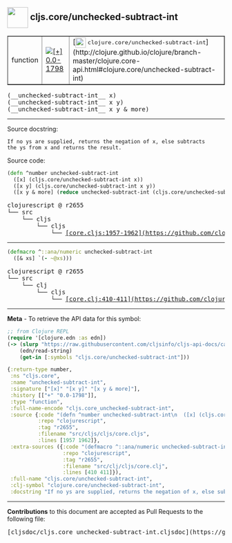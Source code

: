 ## <img width="48px" valign="middle" src="http://i.imgur.com/Hi20huC.png"> cljs.core/unchecked-subtract-int

 <table border="1">
<tr>

<td>function</td>
<td><a href="https://github.com/cljsinfo/cljs-api-docs/tree/0.0-1798"><img valign="middle" alt="[+] 0.0-1798" src="https://img.shields.io/badge/+-0.0--1798-lightgrey.svg"></a> </td>
<td>
[<img height="24px" valign="middle" src="http://i.imgur.com/1GjPKvB.png"> <samp>clojure.core/unchecked-subtract-int</samp>](http://clojure.github.io/clojure/branch-master/clojure.core-api.html#clojure.core/unchecked-subtract-int)
</td>
</tr>
</table>

 <samp>
(__unchecked-subtract-int__ x)<br>
</samp>
 <samp>
(__unchecked-subtract-int__ x y)<br>
</samp>
 <samp>
(__unchecked-subtract-int__ x y & more)<br>
</samp>

---




Source docstring:

```
If no ys are supplied, returns the negation of x, else subtracts
the ys from x and returns the result.
```

Source code:

```clj
(defn ^number unchecked-subtract-int
  ([x] (cljs.core/unchecked-subtract-int x))
  ([x y] (cljs.core/unchecked-subtract-int x y))
  ([x y & more] (reduce unchecked-subtract-int (cljs.core/unchecked-subtract-int x y) more)))
```

 <pre>
clojurescript @ r2655
└── src
    └── cljs
        └── cljs
            └── <ins>[core.cljs:1957-1962](https://github.com/clojure/clojurescript/blob/r2655/src/cljs/cljs/core.cljs#L1957-L1962)</ins>
</pre>


---

```clj
(defmacro ^::ana/numeric unchecked-subtract-int
  ([& xs] `(- ~@xs)))
```

 <pre>
clojurescript @ r2655
└── src
    └── clj
        └── cljs
            └── <ins>[core.clj:410-411](https://github.com/clojure/clojurescript/blob/r2655/src/clj/cljs/core.clj#L410-L411)</ins>
</pre>

---

__Meta__ - To retrieve the API data for this symbol:

```clj
;; from Clojure REPL
(require '[clojure.edn :as edn])
(-> (slurp "https://raw.githubusercontent.com/cljsinfo/cljs-api-docs/catalog/cljs-api.edn")
    (edn/read-string)
    (get-in [:symbols "cljs.core/unchecked-subtract-int"]))
```

```clj
{:return-type number,
 :ns "cljs.core",
 :name "unchecked-subtract-int",
 :signature ["[x]" "[x y]" "[x y & more]"],
 :history [["+" "0.0-1798"]],
 :type "function",
 :full-name-encode "cljs.core_unchecked-subtract-int",
 :source {:code "(defn ^number unchecked-subtract-int\n  ([x] (cljs.core/unchecked-subtract-int x))\n  ([x y] (cljs.core/unchecked-subtract-int x y))\n  ([x y & more] (reduce unchecked-subtract-int (cljs.core/unchecked-subtract-int x y) more)))",
          :repo "clojurescript",
          :tag "r2655",
          :filename "src/cljs/cljs/core.cljs",
          :lines [1957 1962]},
 :extra-sources ({:code "(defmacro ^::ana/numeric unchecked-subtract-int\n  ([& xs] `(- ~@xs)))",
                  :repo "clojurescript",
                  :tag "r2655",
                  :filename "src/clj/cljs/core.clj",
                  :lines [410 411]}),
 :full-name "cljs.core/unchecked-subtract-int",
 :clj-symbol "clojure.core/unchecked-subtract-int",
 :docstring "If no ys are supplied, returns the negation of x, else subtracts\nthe ys from x and returns the result."}

```

---

__Contributions__ to this document are accepted as Pull Requests to the following file:

 <pre>
[cljsdoc/cljs.core_unchecked-subtract-int.cljsdoc](https://github.com/cljsinfo/cljs-api-docs/blob/master/cljsdoc/cljs.core_unchecked-subtract-int.cljsdoc)
</pre>

